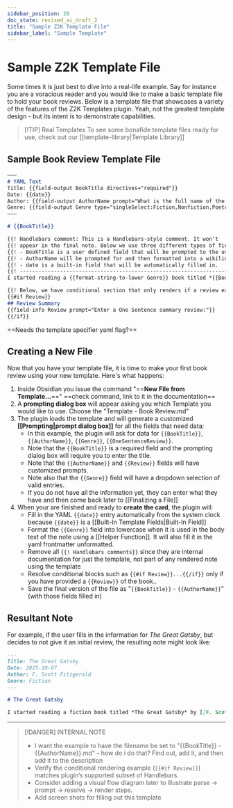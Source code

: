```yaml
---
sidebar_position: 20
doc_state: revised_ai_draft_2
title: "Sample Z2K Template File"
sidebar_label: "Sample Template"
---
```

# Sample Z2K Template File
Some times it is just best to dive into a real-life example. Say for instance you are a voracious reader and you would like to make a basic template file to hold your book reviews. Below is a template file that showcases a variety of the features of the Z2K Templates plugin. Yeah, not the greatest template design - but its intent is to demonstrate capabilities. 

> [!TIP] Real Templates
> To see some bonafide template files ready for use, check out our [[template-library|Template Library]]

## Sample Book Review Template File

```md title="Template - Book Review.md"
–––
# YAML Text 
Title: {{field-output BookTitle directives="required"}}
Date: {{date}}
Author: {{field-output AuthorName prompt="What is the full name of the author?"}}
Genre: {{field-output Genre type="singleSelect:Fiction,Nonfiction,Poetry}}
–––

# {{BookTitle}}

{{! Handlebars comment: This is a Handlebars-style comment. It won’t         }}
{{! appear in the final note. Below we use three different types of fields:  }}
{{! - BookTitle is a user defined field that will be prompted to the user.   }}
{{! - AuthorName will be prompted for and then formatted into a wikilink.    }}
{{! - date is a built-in field that will be automatically filled in.         }}
{{! ------------------------------------------------------------------------ }}
I started reading a {{format-string-to-lower Genre}} book titled *{{BookTitle}}* by {{wikilink AuthorName}} on {{date}}.

{{! Below, we have conditional section that only renders if a review exists.    }}
{{#if Review}}
## Review Summary
{{field-info Review prompt="Enter a One Sentence summary review:"}}
{{/if}}
```

==Needs the template specifier yaml flag?==
## Creating a New File 
Now that you have your template file, it is time to make your first book review using your new template. Here's what happens:

1. Inside Obsidian you issue the command "==**New File from Template...**==" ==check command, link to it in the documentation==
2. A **prompting dialog box** will appear asking you which Template you would like to use. Choose the "Template - Book Review.md"
3. The plugin loads the template and will generate a customized **[[Prompting|prompt dialog box]]** for all the fields that need data:
    - In this example, the plugin will ask for data for `{{BookTitle}}`, `{{AuthorName}}`, `{{Genre}}`, `{{OneSentenceReview}}`. 
    - Note that the `{{BookTitle}}` is a required field and the prompting dialog box will require you to enter the title.
	- Note that the `{{AuthorName}}` and `{{Review}}` fields will have customized prompts. 
	- Note also that the `{{Genre}}` field will have a dropdown selection of valid entries.
    - If you do not have all the information yet, they can enter what they have and then come back later to [[Finalizing a File]]
4. When your are finished and ready to **create the card**, the plugin will:
	- Fill in the YAML `{{date}}` entry automatically from the system clock because `{{date}}` is a [[Built-In Template Fields|Built-In Field]]
	- Format the `{{Genre}}` field into lowercase when it is used in the body text of the note using a [[Helper Function]]. It will also fill it in the yaml frontmatter unformatted.
	- Remove all `{{! Handlebars comments}}` since they are internal documentation for just the template, not part of any rendered note using the template
	- Resolve conditional blocks such as `{{#if Review}}...{{/if}}` only if you have provided a `{{Review}}` of the book.. 
    - Save the final version of the file as "`{{BookTitle}}` - `{{AuthorName}}`" (with those fields filled in)


## Resultant Note
For example, if the user fills in the information for *The Great Gatsby*, but decides to not give it an initial review, the resulting note might look like:

```md title="The Great Gatsby.md"
---
Title: The Great Gatsby
Date: 2025-10-07
Author: F. Scott Fitzgerald
Genre: Fiction
---

# The Great Gatsby

I started reading a fiction book titled *The Great Gatsby* by [[F. Scott Fitzgerald]] on 2025-10-07.
```

---

> [!DANGER] INTERNAL NOTE
> - I want the example to have the filename be set to "{{BookTitle}} - {{AuthorName}}.md" - how do i do that? Find out, add it, and then add it to the description
> - Verify the conditional rendering example (`{{#if Review}}`) matches plugin’s supported subset of Handlebars.
> - Consider adding a visual flow diagram later to illustrate parse → prompt → resolve → render steps.
> - Add screen shots for filling out this template



